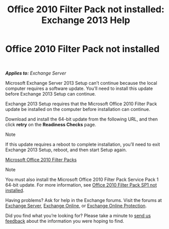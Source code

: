 ﻿---
title: 'Office 2010 Filter Pack not installed: Exchange 2013 Help'
TOCTitle: Office 2010 Filter Pack not installed
ms:assetid: 6a09ac9e-67a6-44db-94f0-aa8c89e94468
ms:mtpsurl: https://technet.microsoft.com/en-us/library/ms.exch.setupreadiness.msfilterpackv2notinstalled(v=EXCHG.150)
ms:contentKeyID: 47899800
ms.date: 12/09/2016
mtps_version: v=EXCHG.150
---

# Office 2010 Filter Pack not installed

 

_**Applies to:** Exchange Server_


Microsoft Exchange Server 2013 Setup can’t continue because the local computer requires a software update. You’ll need to install this update before Exchange 2013 Setup can continue.

Exchange 2013 Setup requires that the Microsoft Office 2010 Filter Pack update be installed on the computer before installation can continue.

Download and install the 64-bit update from the following URL, and then click **retry** on the **Readiness Checks** page.


> [!NOTE]
> If this update requires a reboot to complete installation, you’ll need to exit Exchange 2013 Setup, reboot, and then start Setup again.



[Microsoft Office 2010 Filter Packs](https://go.microsoft.com/fwlink/p/?linkid=191548)


> [!NOTE]
> You must also install the Microsoft Office 2010 Filter Pack Service Pack 1 64-bit update. For more information, see <A href="office-2010-filter-pack-sp1-not-installed-exchange-2013-help.md">Office 2010 Filter Pack SP1 not installed</A>.



Having problems? Ask for help in the Exchange forums. Visit the forums at [Exchange Server](https://go.microsoft.com/fwlink/p/?linkid=60612), [Exchange Online](https://go.microsoft.com/fwlink/p/?linkid=267542), or [Exchange Online Protection](https://go.microsoft.com/fwlink/p/?linkid=285351).

Did you find what you’re looking for? Please take a minute to [send us feedback](mailto:exsetuphelpfeedback@microsoft.com?subject=exchange%202013%20setup%20help%20feedback) about the information you were hoping to find.

